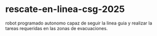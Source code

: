 # rescate-en-linea-csg-2025
robot programado autonomo capaz de seguir la linea guia y realizar la tareas requeridas en las zonas de evacuaciones.
